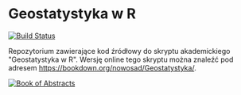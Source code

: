 # Geostatystyka w R

[![Build Status](https://travis-ci.org/Nowosad/geostat_book.svg?branch=master)](https://travis-ci.org/Nowosad/geostat_book)

Repozytorium zawierające kod źródłowy do skryptu akademickiego "Geostatystyka w R".
Wersję online tego skryptu można znaleźć pod adresem https://bookdown.org/nowosad/Geostatystyka/.

<a href="https://bookdown.org/nowosad/Geostatystyka/" rel="">![Book of Abstracts](https://bookdown.org/nowosad/Geostatystyka/Rfigs/book_cover2.png)</a>